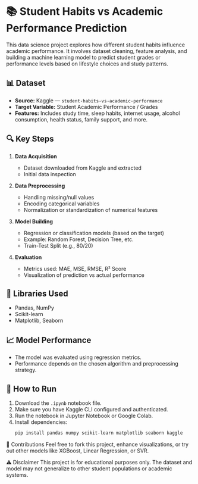 # 📚 Student Habits vs Academic Performance Prediction

This data science project explores how different student habits influence academic performance. It involves dataset cleaning, feature analysis, and building a machine learning model to predict student grades or performance levels based on lifestyle choices and study patterns.

## 📊 Dataset
- **Source:** Kaggle — `student-habits-vs-academic-performance`
- **Target Variable:** Student Academic Performance / Grades
- **Features:** Includes study time, sleep habits, internet usage, alcohol consumption, health status, family support, and more.

## 🔍 Key Steps
1. **Data Acquisition**
   - Dataset downloaded from Kaggle and extracted
   - Initial data inspection

2. **Data Preprocessing**
   - Handling missing/null values
   - Encoding categorical variables
   - Normalization or standardization of numerical features

3. **Model Building**
   - Regression or classification models (based on the target)
   - Example: Random Forest, Decision Tree, etc.
   - Train-Test Split (e.g., 80/20)

4. **Evaluation**
   - Metrics used: MAE, MSE, RMSE, R² Score
   - Visualization of prediction vs actual performance

## 🧠 Libraries Used
- Pandas, NumPy
- Scikit-learn
- Matplotlib, Seaborn

## 📈 Model Performance
- The model was evaluated using regression metrics.
- Performance depends on the chosen algorithm and preprocessing strategy.

## 📌 How to Run
1. Download the `.ipynb` notebook file.
2. Make sure you have Kaggle CLI configured and authenticated.
3. Run the notebook in Jupyter Notebook or Google Colab.
4. Install dependencies:
   ```bash
   pip install pandas numpy scikit-learn matplotlib seaborn kaggle

🤝 Contributions
Feel free to fork this project, enhance visualizations, or try out other models like XGBoost, Linear Regression, or SVR.

⚠️ Disclaimer
This project is for educational purposes only. The dataset and model may not generalize to other student populations or academic systems.